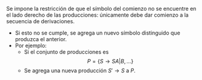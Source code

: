 Se impone la restricción de que el símbolo del comienzo no se encuentre en el lado derecho de las producciones: únicamente debe dar comienzo a la secuencia de derivaciones.
- Si esto no se cumple, se agrega un nuevo símbolo distinguido que produzca el anterior.
- Por ejemplo:
	- Si el conjunto de producciones es $$P=\{S→SA|B,...\}$$
	- Se agrega una nueva producción $S'→S$ a $P$.